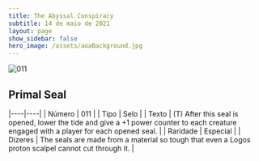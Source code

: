 ```yaml
---
title: The Abyssal Conspiracy
subtitle: 14 de maio de 2021
layout: page
show_sidebar: false
hero_image: /assets/aoaBackground.jpg
---
```


![011](https://cards-keyforge.s3.eu-north-1.amazonaws.com/media/en/tac/011.png)

## Primal Seal

|----|----|
| Número | 011 |
| Tipo | Selo |
| Texto | (T) After this seal is opened, lower the tide and give a +1 power counter to each creature engaged with a player for each opened seal. |
| Raridade | Especial |
| Dizeres | The seals are made from a material so tough that even a Logos proton scalpel cannot cut through it. |
